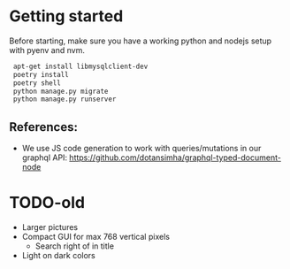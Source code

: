 # Getting started
Before starting, make sure you have a working python and nodejs setup with pyenv and nvm.

```bash
 apt-get install libmysqlclient-dev
 poetry install
 poetry shell
 python manage.py migrate
 python manage.py runserver
 ```

## References:
 - We use JS code generation to work with queries/mutations in our graphql API: https://github.com/dotansimha/graphql-typed-document-node

# TODO-old
 * Larger pictures
 * Compact GUI for max 768 vertical pixels
     * Search right of in title
 * Light on dark colors


